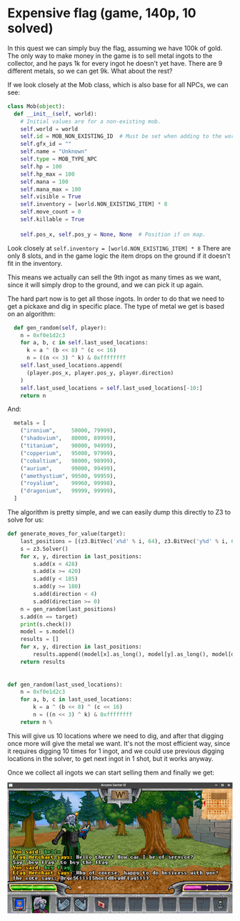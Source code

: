 # Expensive flag (game, 140p, 10 solved)

In this quest we can simply buy the flag, assuming we have 100k of gold.
The only way to make money in the game is to sell metal ingots to the collector, and he pays 1k for every ingot he doesn't yet have.
There are 9 different metals, so we can get 9k.
What about the rest?

If we look closely at the Mob class, which is also base for all NPCs, we can see:

```python
class Mob(object):
  def __init__(self, world):
    # Initial values are for a non-existing mob.
    self.world = world
    self.id = MOB_NON_EXISTING_ID  # Must be set when adding to the world.
    self.gfx_id = ""
    self.name = "Unknown"
    self.type = MOB_TYPE_NPC
    self.hp = 100
    self.hp_max = 100
    self.mana = 100
    self.mana_max = 100
    self.visible = True
    self.inventory = [world.NON_EXISTING_ITEM] * 8
    self.move_count = 0
    self.killable = True

    self.pos_x, self.pos_y = None, None  # Position if on map.
```

Look closely at `self.inventory = [world.NON_EXISTING_ITEM] * 8`
There are only 8 slots, and in the game logic the item drops on the ground if it doesn't fit in the inventory.

This means we actually can sell the 9th ingot as many times as we want, since it will simply drop to the ground, and we can pick it up again.

The hard part now is to get all those ingots.
In order to do that we need to get a pickaxe and dig in specific place.
The type of metal we get is based on an algorithm:

```python
  def gen_random(self, player):
    n = 0xf0e1d2c3
    for a, b, c in self.last_used_locations:
      k = a ^ (b << 8) ^ (c << 16)
      n = ((n << 3) ^ k) & 0xffffffff
    self.last_used_locations.append(
      (player.pos_x, player.pos_y, player.direction)
    )
    self.last_used_locations = self.last_used_locations[-10:]
    return n
```

And:

```python
  metals = [
    ("ironium",     50000, 79999),
    ("shadovium",   80000, 89999),
    ("titanium",    90000, 94999),
    ("copperium",   95000, 97999),
    ("cobaltium",   98000, 98999),
    ("aurium",      99000, 99499),
    ("amethystium", 99500, 99959),
    ("royalium",    99960, 99998),
    ("dragonium",   99999, 99999),
  ]
```

The algorithm is pretty simple, and we can easily dump this directly to Z3 to solve for us:

```python
def generate_moves_for_value(target):
    last_positions = [(z3.BitVec('x%d' % i, 64), z3.BitVec('y%d' % i, 64), z3.BitVec('dir%d' % i, 64)) for i in range(10)]
    s = z3.Solver()
    for x, y, direction in last_positions:
        s.add(x < 428)
        s.add(x >= 420)
        s.add(y < 185)
        s.add(y >= 180)
        s.add(direction < 4)
        s.add(direction >= 0)
    n = gen_random(last_positions)
    s.add(n == target)
    print(s.check())
    model = s.model()
    results = []
    for x, y, direction in last_positions:
        results.append((model[x].as_long(), model[y].as_long(), model[direction].as_long()))
    return results


def gen_random(last_used_locations):
    n = 0xf0e1d2c3
    for a, b, c in last_used_locations:
        k = a ^ (b << 8) ^ (c << 16)
        n = ((n << 3) ^ k) & 0xffffffff
    return n % 
```

This will give us 10 locations where we need to dig, and after that digging once more will give the metal we want.
It's not the most efficient way, since it requires digging 10 times for 1 ingot, and we could use previous digging locations in the solver, to get next ingot in 1 shot, but it works anyway.

Once we collect all ingots we can start selling them and finally we get:


![](expensive.png)
